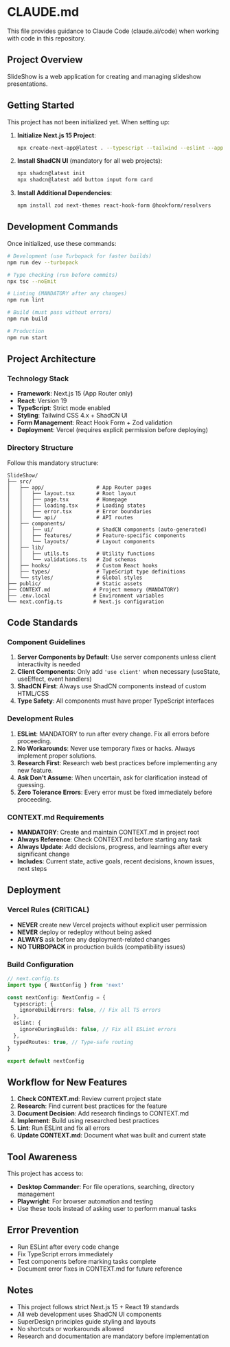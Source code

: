 # CLAUDE.md

This file provides guidance to Claude Code (claude.ai/code) when working with code in this repository.

## Project Overview

SlideShow is a web application for creating and managing slideshow presentations.

## Getting Started

This project has not been initialized yet. When setting up:

1. **Initialize Next.js 15 Project**:
   ```bash
   npx create-next-app@latest . --typescript --tailwind --eslint --app --src-dir
   ```

2. **Install ShadCN UI** (mandatory for all web projects):
   ```bash
   npx shadcn@latest init
   npx shadcn@latest add button input form card
   ```

3. **Install Additional Dependencies**:
   ```bash
   npm install zod next-themes react-hook-form @hookform/resolvers
   ```

## Development Commands

Once initialized, use these commands:

```bash
# Development (use Turbopack for faster builds)
npm run dev --turbopack

# Type checking (run before commits)
npx tsc --noEmit

# Linting (MANDATORY after any changes)
npm run lint

# Build (must pass without errors)
npm run build

# Production
npm run start
```

## Project Architecture

### Technology Stack
- **Framework**: Next.js 15 (App Router only)
- **React**: Version 19
- **TypeScript**: Strict mode enabled
- **Styling**: Tailwind CSS 4.x + ShadCN UI
- **Form Management**: React Hook Form + Zod validation
- **Deployment**: Vercel (requires explicit permission before deploying)

### Directory Structure

Follow this mandatory structure:

```
SlideShow/
├── src/
│   ├── app/                 # App Router pages
│   │   ├── layout.tsx       # Root layout
│   │   ├── page.tsx         # Homepage
│   │   ├── loading.tsx      # Loading states
│   │   ├── error.tsx        # Error boundaries
│   │   └── api/             # API routes
│   ├── components/
│   │   ├── ui/              # ShadCN components (auto-generated)
│   │   ├── features/        # Feature-specific components
│   │   └── layouts/         # Layout components
│   ├── lib/
│   │   ├── utils.ts         # Utility functions
│   │   └── validations.ts   # Zod schemas
│   ├── hooks/               # Custom React hooks
│   ├── types/               # TypeScript type definitions
│   └── styles/              # Global styles
├── public/                  # Static assets
├── CONTEXT.md              # Project memory (MANDATORY)
├── .env.local              # Environment variables
└── next.config.ts          # Next.js configuration
```

## Code Standards

### Component Guidelines

1. **Server Components by Default**: Use server components unless client interactivity is needed
2. **Client Components**: Only add `'use client'` when necessary (useState, useEffect, event handlers)
3. **ShadCN First**: Always use ShadCN components instead of custom HTML/CSS
4. **Type Safety**: All components must have proper TypeScript interfaces

### Development Rules

1. **ESLint**: MANDATORY to run after every change. Fix all errors before proceeding.
2. **No Workarounds**: Never use temporary fixes or hacks. Always implement proper solutions.
3. **Research First**: Research web best practices before implementing any new feature.
4. **Ask Don't Assume**: When uncertain, ask for clarification instead of guessing.
5. **Zero Tolerance Errors**: Every error must be fixed immediately before proceeding.

### CONTEXT.md Requirements

- **MANDATORY**: Create and maintain CONTEXT.md in project root
- **Always Reference**: Check CONTEXT.md before starting any task
- **Always Update**: Add decisions, progress, and learnings after every significant change
- **Includes**: Current state, active goals, recent decisions, known issues, next steps

## Deployment

### Vercel Rules (CRITICAL)
- **NEVER** create new Vercel projects without explicit user permission
- **NEVER** deploy or redeploy without being asked
- **ALWAYS** ask before any deployment-related changes
- **NO TURBOPACK** in production builds (compatibility issues)

### Build Configuration

```typescript
// next.config.ts
import type { NextConfig } from 'next'

const nextConfig: NextConfig = {
  typescript: {
    ignoreBuildErrors: false, // Fix all TS errors
  },
  eslint: {
    ignoreDuringBuilds: false, // Fix all ESLint errors
  },
  typedRoutes: true, // Type-safe routing
}

export default nextConfig
```

## Workflow for New Features

1. **Check CONTEXT.md**: Review current project state
2. **Research**: Find current best practices for the feature
3. **Document Decision**: Add research findings to CONTEXT.md
4. **Implement**: Build using researched best practices
5. **Lint**: Run ESLint and fix all errors
6. **Update CONTEXT.md**: Document what was built and current state

## Tool Awareness

This project has access to:
- **Desktop Commander**: For file operations, searching, directory management
- **Playwright**: For browser automation and testing
- Use these tools instead of asking user to perform manual tasks

## Error Prevention

- Run ESLint after every code change
- Fix TypeScript errors immediately
- Test components before marking tasks complete
- Document error fixes in CONTEXT.md for future reference

## Notes

- This project follows strict Next.js 15 + React 19 standards
- All web development uses ShadCN UI components
- SuperDesign principles guide styling and layouts
- No shortcuts or workarounds allowed
- Research and documentation are mandatory before implementation

